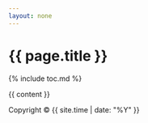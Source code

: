 ```yaml
---
layout: none
---
```


# {{ page.title }}

{% include toc.md %}

{{ content }}

<footer>
Copyright © {{ site.time | date: "%Y" }}
</footer>
